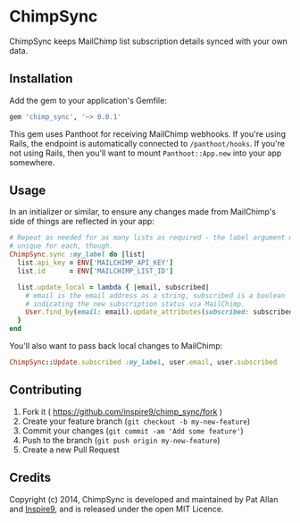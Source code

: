# ChimpSync

ChimpSync keeps MailChimp list subscription details synced with your own data.

## Installation

Add the gem to your application's Gemfile:

```ruby
gem 'chimp_sync', '~> 0.0.1'
```

This gem uses Panthoot for receiving MailChimp webhooks. If you're using Rails, the endpoint is automatically connected to `/panthoot/hooks`. If you're not using Rails, then you'll want to mount `Panthoot::App.new` into your app somewhere.

## Usage

In an initializer or similar, to ensure any changes made from MailChimp's side of things are reflected in your app:

```ruby
# Repeat as needed for as many lists as required - the label argument must be
# unique for each, though.
ChimpSync.sync :my_label do |list|
  list.api_key = ENV['MAILCHIMP_API_KEY']
  list.id      = ENV['MAILCHIMP_LIST_ID']

  list.update_local = lambda { |email, subscribed|
    # email is the email address as a string, subscribed is a boolean
    # indicating the new subscription status via MailChimp.
    User.find_by(email: email).update_attributes(subscribed: subscribed)
  }
end
```

You'll also want to pass back local changes to MailChimp:

```ruby
ChimpSync::Update.subscribed :my_label, user.email, user.subscribed
```

## Contributing

1. Fork it ( https://github.com/inspire9/chimp_sync/fork )
2. Create your feature branch (`git checkout -b my-new-feature`)
3. Commit your changes (`git commit -am 'Add some feature'`)
4. Push to the branch (`git push origin my-new-feature`)
5. Create a new Pull Request

## Credits

Copyright (c) 2014, ChimpSync is developed and maintained by Pat Allan and [Inspire9](http://inspire9.com), and is released under the open MIT Licence.
